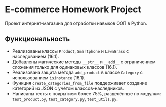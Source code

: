 # E-commerce Homework Project

Проект интернет-магазина для отработки навыков ООП в Python.

## Функциональность
- Реализованы классы `Product`, `Smartphone` и `LawnGrass` с наследованием (16.1).
- Добавлены магические методы `__str__` и `__add__` с ограничением сложения только для одинаковых классов (16.1).
- Реализована защита метода `add_product` в классе `Category` с использованием `isinstance` (16.1).
- Функция `create_categories_from_file` поддерживает создание категорий из JSON с учётом классов-наследников.
- Написаны тесты с покрытием более 75%, разделённые по модулям: `test_product.py`, `test_category.py`, `test_utils.py`.